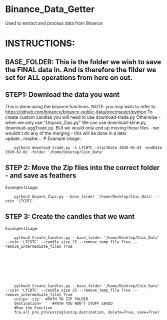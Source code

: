 # Binance_Data_Getter
Used to extract and process data from Binance

# INSTRUCTIONS:

## BASE_FOLDER: This is the folder we wish to save the FINAL data in. And is therefore the filder we set for ALL operations from here on out. 


## STEP1: Download the data you want
This is done using the binance functions. 
NOTE: you may wish to refer to https://github.com/binance/binance-public-data/tree/master/python
To create custom candles you will need to use download-trade.py
Otherwise - when we only use "Unpack_Zips.py" We can use download-kline.py, download-aggTrade.py. BUt we would only end up moving these files - we wouldn't do any of the merging - this will be done in a later update...maybe... :P 
Example Usage: 

        python3 download-trade.py -s LTCBTC -startDate 2020-01-01 -endDate 2020-02-02 -folder '/home/Desktop/Coin_Data'
	

## STEP 2: Move the Zip files into the correct folder - and save as feathers
Example Usage: 

        python3 Unpack_Zips.py --base_folder '/home/Desktop/Coin_Data' --coin 'LTCBTC'



## STEP 3: Create the candles that we want
Example Usage: 

        python3 Create_Candles.py --base_folder '/home/Desktop/Coin_Data' --coin 'LTCBTC' --candle_size 25 --remove_temp_file True --remove_intermediate_files True








        python3 Create_Candles.py --base_folder '/home/Desktop/Coin_Data' --coin 'LTCBTC' --candle_size 25 --remove_temp_file True --remove_intermediate_files True
        unzip='.zip'  #PATH TO ZIP FOLDER
        destination=' '  #PATH YOU WON'T STUFF SAVED 
        #Run the Function
        fca.all_pre_processing(unzip,destination, delete=True, save=True)
